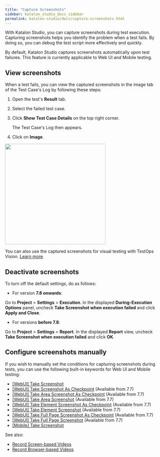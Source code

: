 ```yaml
---
title: "Capture Screenshots"
sidebar: katalon_studio_docs_sidebar
permalink: katalon-studio/docs/capture-screenshots.html
---
```


With Katalon Studio, you can capture screenshots during test execution. Capturing screenshots helps you identify the problem when a test fails. By doing so, you can debug the test script more effectively and quickly.

By default, Katalon Studio captures screenshots automatically upon test failures. This feature is currently applicable to Web UI and Mobile testing.

## View screenshots

 When a test fails, you can view the captured screenshots in the image tab of the Test Case's Log by following these steps:

1. Open the test's **Result** tab.
2. Select the failed test case.
3. Click **Show Test Case Details** on the top right corner.

    The Test Case's Log then appears.
4. Click on **Image**.

<img src="https://github.com/katalon-studio/docs-images/raw/master/katalon-studio/docs/screenshots-videos/log-image.png" height=330>

You can also use the captured screenshots for visual testing with TestOps Vision. [Learn more](https://forum.katalon.com/t/update-with-katalon-studio-7-7-early-release-of-katalon-testops-visual-testing-image-comparison/45557).

## Deactivate screenshots

To turn off the default settings, do as follows:

* For version **7.8 onwards**:

Go to **Project** > **Settings** > **Execution**. In the displayed **During-Execution Options** panel, uncheck **Take Screenshot when execution failed** and click **Apply and Close**.

* For versions **before 7.8**:

Go to **Project** > **Settings** > **Report**. In the displayed **Report** view, uncheck **Take Screenshot when execution failed** and click **OK**.

## Configure screenshots manually

If you wish to manually set the conditions for capturing screenshots during tests, you can use the following built-in keywords for Web UI and Mobile testing:

* [[WebUI] Take Screenshot](https://docs.katalon.com/katalon-studio/docs/webui-take-screenshot.html)
* [[WebUI] Take Screenshot As Checkpoint](https://docs.katalon.com/katalon-studio/docs/webui-take-screenshot-as-checkpoint.html) (Available from 7.7)
* [[WebUI] Take Area Screenshot As Checkpoint](https://docs.katalon.com/katalon-studio/docs/webui-take-area-screenshot-as-checkpoint.html) (Available from 7.7)
* [[WebUI] Take Area Screenshot](https://docs.katalon.com/katalon-studio/docs/webui-take-area-screenshot.html) (Available from 7.7)
* [[WebUI] Take Element Screenshot As Checkpoint](https://docs.katalon.com/katalon-studio/docs/webui-take-element-screenshot-as-checkpoint.html) (Available from 7.7)
* [[WebUI] Take Element Screenshot](https://docs.katalon.com/katalon-studio/docs/webui-take-element-screenshot.html) (Available from 7.7)
* [[WebUI] Take Full Page Screenshot As Checkpoint](https://docs.katalon.com/katalon-studio/docs/webui-take-fullpage-screenshot-as-checkpoint.html) (Available from 7.7)
* [[WebUI] Take Full Page Screenshot](https://docs.katalon.com/katalon-studio/docs/webui-take-fullpage-screenshot.html) (Available from 7.7)
* [[Mobile] Take Screenshot](https://docs.katalon.com/katalon-studio/docs/mobile-take-screenshot.html)

See also:
* [Record Screen-based Videos](https://docs.katalon.com/katalon-studio/docs/record-screen-based-videos.html)
* [Record Browser-based Videos](https://docs.katalon.com/katalon-studio/docs/record-browser-based-videos.html)
